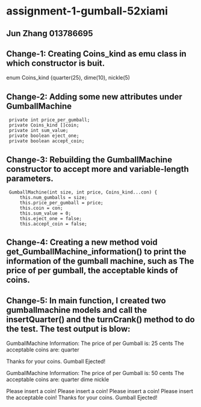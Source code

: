 # assignment-1-gumball-52xiami

## Jun Zhang 013786695

## Change-1: Creating Coins_kind as emu class in which constructor is buit.
   enum Coins_kind {quarter(25), dime(10), nickle(5)
   
## Change-2: Adding some new attributes under GumballMachine
     private int price_per_gumball;
     private Coins_kind []coin;
     private int sum_value;
     private boolean eject_one;
     private boolean accept_coin;
     
## Change-3: Rebuilding the GumballMachine constructor to accept more and variable-length parameters.
     GumballMachine(int size, int price, Coins_kind...con) {
         this.num_gumballs = size;
         this.price_per_gumball = price;
         this.coin = con;
         this.sum_value = 0;
         this.eject_one = false;
         this.accept_coin = false;
## Change-4: Creating a new method void get_GumballMachine_information() to print the information of the gumball machine, such as The price of per gumball, the acceptable kinds of coins.

## Change-5: In main function, I created two gumballmachine models and call the insertQuarter() and the turnCrank() method to do the test. The test output is blow:
GumballMachine Information:
The price of per Gumball is: 25 cents
The acceptable coins are: quarter 

Thanks for your coins.  Gumball Ejected!

GumballMachine Information:
The price of per Gumball is: 50 cents
The acceptable coins are: quarter dime nickle 

Please insert a coin!
Please insert a coin!
Please insert a coin!
Please insert the acceptable coin!
Thanks for your coins.  Gumball Ejected!
